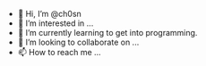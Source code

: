 - 👋 Hi, I’m @ch0sn
- 👀 I’m interested in ...
- 🌱 I’m currently learning to get into programming.
- 💞️ I’m looking to collaborate on ...
- 📫 How to reach me ...

<!---
ch0sn/ch0sn is a ✨ special ✨ repository because its `README.md` (this file) appears on your GitHub profile.
You can click the Preview link to take a look at your changes.
--->
